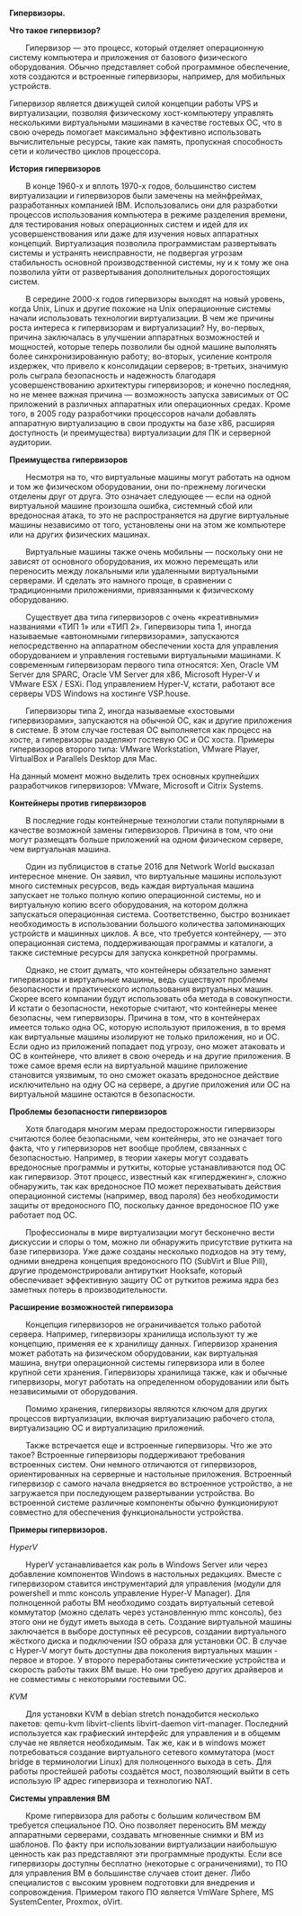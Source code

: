 ﻿**Гипервизоры.**

**Что такое гипервизор?**

`    `Гипервизор — это процесс, который отделяет операционную систему компьютера и приложения от базового физического оборудования. Обычно представляет собой программное обеспечение, хотя создаются и встроенные гипервизоры, например, для мобильных устройств.

Гипервизор является движущей силой концепции работы VPS и виртуализации, позволяя физическому хост-компьютеру управлять несколькими виртуальными машинами в качестве гостевых ОС, что в свою очередь помогает максимально эффективно использовать вычислительные ресурсы, такие как память, пропускная способность сети и количество циклов процессора.

**История гипервизоров**

`    `В конце 1960-х и вплоть 1970-х годов, большинство систем виртуализации и гипервизоров были замечены на мейнфреймах, разработанных компанией IBM. Использовались они для разработки процессов использования компьютера в режиме разделения времени, для тестирования новых операционных систем и идей для их усовершенствования или даже для изучения новых аппаратных концепций. Виртуализация позволила программистам развертывать системы и устранять неисправности, не подвергая угрозам стабильность основной производственной системы, ну и к тому же она позволила уйти от развертывания дополнительных дорогостоящих систем.

`    `В середине 2000-х годов гипервизоры выходят на новый уровень, когда Unix, Linux и другие похожие на Unix операционные системы начали использовать технологии виртуализации. В чем же причины роста интереса к гипервизорам и виртуализации? Ну, во-первых, причина заключалась в улучшении аппаратных возможностей и мощностей, которые теперь позволили бы одной машине выполнять более синхронизированную работу; во-вторых, усиление контроля издержек, что привело к консолидации серверов; в-третьих, значимую роль сыграла безопасность и надежность благодаря усовершенствованию архитектуры гипервизоров; и конечно последняя, но не менее важная причина — возможность запуска зависимых от ОС приложений в различных аппаратных или операционных средах. Кроме того, в 2005 году разработчики процессоров начали добавлять аппаратную виртуализацию в свои продукты на базе x86, расширяя доступность (и преимущества) виртуализации для ПК и серверной аудитории.

**Преимущества гипервизоров**

`    `Несмотря на то, что виртуальные машины могут работать на одном и том же физическом оборудовании, они по-прежнему логически отделены друг от друга. Это означает следующее — если на одной виртуальной машине произошла ошибка, системный сбой или вредоносная атака, то это не распространяется на другие виртуальные машины независимо от того, установлены они на этом же компьютере или на других физических машинах.

`    `Виртуальные машины также очень мобильны — поскольку они не зависят от основного оборудования, их можно перемещать или переносить между локальными или удаленными виртуальными серверами. И сделать это намного проще, в сравнении с традиционными приложениями, привязанными к физическому оборудованию.

`    `Существует два типа гипервизоров с очень «креативными» названиями «ТИП 1» или «ТИП 2». Гипервизоры типа 1, иногда называемые «автономными гипервизорами», запускаются непосредственно на аппаратном обеспечении хоста для управления оборудованием и управления гостевыми виртуальными машинами. К современным гипервизорам первого типа относятся: Xen, Oracle VM Server для SPARC, Oracle VM Server для x86, Microsoft Hyper-V и VMware ESX / ESXi. Под управлением Hyper-V, кстати, работают все серверы VDS Windows на хостинге VSP.house.

`    `Гипервизоры типа 2, иногда называемые «хостовыми гипервизорами», запускаются на обычной ОС, как и другие приложения в системе. В этом случае гостевая ОС выполняется как процесс на хосте, а гипервизоры разделяют гостевую ОС и ОС хоста. Примеры гипервизоров второго типа: VMware Workstation, VMware Player, VirtualBox и Parallels Desktop для Mac.

На данный момент можно выделить трех основных крупнейших разработчиков гипервизоров: VMware, Microsoft и Citrix Systems.

**Контейнеры против гипервизоров**

`    `В последние годы контейнерные технологии стали популярными в качестве возможной замены гипервизоров. Причина в том, что они могут размещать больше приложений на одном физическом сервере, чем виртуальная машина.

`    `Один из публицистов в статье 2016 для Network World высказал интересное мнение. Он заявил, что виртуальные машины используют много системных ресурсов, ведь каждая виртуальная машина запускает не только полную копию операционной системы, но и виртуальную копию всего оборудования, на котором должна запускаться операционная система. Соответственно, быстро возникает необходимость в использовании большого количества запоминающих устройств и машинных циклов. А все, что требуется контейнеру, — это операционная система, поддерживающая программы и каталоги, а также системные ресурсы для запуска конкретной программы.

`    `Однако, не стоит думать, что контейнеры обязательно заменят гипервизоры и виртуальные машины, ведь существуют проблемы безопасности и практического использования виртуальных машин. Скорее всего компании будут использовать оба метода в совокупности. И кстати о безопасности, некоторые считают, что контейнеры менее безопасны, чем гипервизоры. Причина в том, что в контейнерах имеется только одна ОС, которую используют приложения, в то время как виртуальные машины изолируют не только приложения, но и ОС. Если одно из приложений попадает под угрозу, оно может атаковать и ОС в контейнере, что влияет в свою очередь и на другие приложения. В тоже самое время если на виртуальной машине приложение становится уязвимым, то оно сможет оказать вредоносное действие исключительно на одну ОС на сервере, а другие приложения или ОС на виртуальной машине остаются в безопасности.

**Проблемы безопасности гипервизоров**

`    `Хотя благодаря многим мерам предосторожности гипервизоры считаются более безопасными, чем контейнеры, это не означает того факта, что у гипервизоров нет вообще проблем, связанных с безопасностью. Например, в теории хакеры могут создавать вредоносные программы и руткиты, которые устанавливаются под ОС как гипервизор. Этот процесс, известный как «гиперджекинг», сложно обнаружить, так как вредоносное ПО может перехватывать действия операционной системы (например, ввод пароля) без необходимости защиты от вредоносного ПО, поскольку данное вредоносное ПО уже работает под ОС.

`    `Профессионалы в мире виртуализации могут бесконечно вести дискуссии и споры о том, можно ли обнаружить присутствие руткита на базе гипервизора. Уже даже созданы несколько подходов на эту тему, одними внедрена концепция вредоносного ПО (SubVirt и Blue Pill), другие продемонстрировали антируткит Hooksafe, который обеспечивает эффективную защиту ОС от руткитов режима ядра без заметных потерь в производительности.

**Расширение возможностей гипервизора**

`    `Концепция гипервизоров не ограничивается только работой сервера. Например, гипервизоры хранилища используют ту же концепцию, применяя ее к хранилищу данных. Гипервизор хранения может работать на физическом оборудовании, как виртуальная машина, внутри операционной системы гипервизора или в более крупной сети хранения. Гипервизоры хранилища также, как и обычные гипервизоры, могут работать на определенном оборудовании или быть независимыми от оборудования.

`    `Помимо хранения, гипервизоры являются ключом для других процессов виртуализации, включая виртуализацию рабочего стола, виртуализацию ОС и виртуализацию приложений.

`    `Также встречается еще и встроенные гипервизоры. Что же это такое? Встроенные гипервизоры поддерживают требования встроенных систем. Они немного отличаются от гипервизоров, ориентированных на серверные и настольные приложения. Встроенный гипервизор с самого начала внедряется во встроенное устройство, а не загружается при последующем развертывании устройства. Во встроенной системе различные компоненты обычно функционируют совместно для обеспечения функциональности устройства.

**Примеры гипервизоров.**

*HyperV*

`    `HyperV устанавливается как роль в Windows Server или через добавление компонентов Windows в настольных редакциях. Вместе с гипервизором ставится инструментарий для управления (модули для powershell и mmc консоль управление Hyper-V Manager). Для полноценной работы ВМ необходимо создать виртуальный сетевой коммутатор (можно сделать через установленную mmc консоль), без этого они не будут иметь выхода в сеть. Создание виртуальной машины заключается в выборе доступных её ресурсов, создании виртуального жёсткого диска и подключении ISO образа для установки ОС. В случае с Hyper-V могут быть доступны два поколения виртуальных машин - первое и второе. У второго переработаны синтетические устройства и скорость работы таких ВМ выше. Но они требуею других драйверов и не совместимы с некоторыми гостевыми ОС.

*KVM*

`    `Для установки KVM в debian stretch понадобится несколько пакетов: qemu-kvm libvirt-clients libvirt-daemon virt-manager. Последний используется как графиеский интерфейс для управления и в общемм случае не является необходимым. Так же, как и в windows может потребоваться создание виртуального сетевого коммутатора (мост bridge в терминологии Linux) для полноценного выхода в сеть. Для работы простейшей работы создаётся мост, позволяющий выйти в сеть использую IP адрес гипервизора и технологию NAT.

**Системы управления ВМ**

`    `Кроме гипервизора для работы с большим количеством ВМ требуется специальное ПО. Оно позволяет переносить ВМ между аппаратными серверами, создавать мгновенные снимки и ВМ из шаблонов. По факту при использовании виртуализации наибольшую ценность как раз представляют эти программные продукты. Если все гипервизоры доступны бесплатно (некоторые с ограничениями), то ПО для управления ВМ в большинстве случаев стоит денег. Либо специалистов с высоким уровнем подготовки для внедрения и сопровождения. Примером такого ПО является VmWare Sphere, MS SystemCenter, Proxmox, oVirt.

